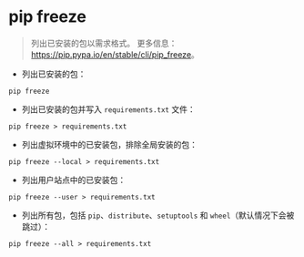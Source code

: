 # pip freeze

> 列出已安装的包以需求格式。
> 更多信息：<https://pip.pypa.io/en/stable/cli/pip_freeze>。

- 列出已安装的包：

`pip freeze`

- 列出已安装的包并写入 `requirements.txt` 文件：

`pip freeze > requirements.txt`

- 列出虚拟环境中的已安装包，排除全局安装的包：

`pip freeze --local > requirements.txt`

- 列出用户站点中的已安装包：

`pip freeze --user > requirements.txt`

- 列出所有包，包括 `pip`、`distribute`、`setuptools` 和 `wheel`（默认情况下会被跳过）：

`pip freeze --all > requirements.txt`
